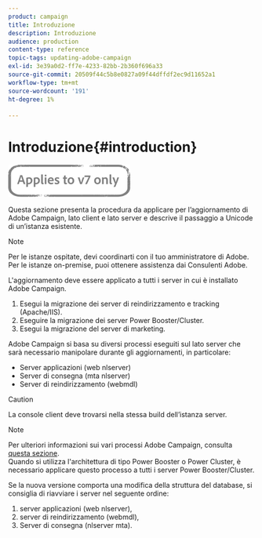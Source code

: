 ```yaml
---
product: campaign
title: Introduzione
description: Introduzione
audience: production
content-type: reference
topic-tags: updating-adobe-campaign
exl-id: 3e39a0d2-ff7e-4233-82bb-2b360f696a33
source-git-commit: 20509f44c5b8e0827a09f44dffdf2ec9d11652a1
workflow-type: tm+mt
source-wordcount: '191'
ht-degree: 1%

---
```


# Introduzione{#introduction}

![](../../assets/v7-only.svg)

Questa sezione presenta la procedura da applicare per l’aggiornamento di Adobe Campaign, lato client e lato server e descrive il passaggio a Unicode di un’istanza esistente.

>[!NOTE]
>
>Per le istanze ospitate, devi coordinarti con il tuo amministratore di Adobe.\
>Per le istanze on-premise, puoi ottenere assistenza dai Consulenti Adobe.

L&#39;aggiornamento deve essere applicato a tutti i server in cui è installato Adobe Campaign.

1. Esegui la migrazione dei server di reindirizzamento e tracking (Apache/IIS).
1. Eseguire la migrazione dei server Power Booster/Cluster.
1. Esegui la migrazione del server di marketing.

Adobe Campaign si basa su diversi processi eseguiti sul lato server che sarà necessario manipolare durante gli aggiornamenti, in particolare:

* Server applicazioni (web nlserver)
* Server di consegna (mta nlserver)
* Server di reindirizzamento (webmdl)

>[!CAUTION]
>
>La console client deve trovarsi nella stessa build dell’istanza server.

>[!NOTE]
>
>Per ulteriori informazioni sui vari processi Adobe Campaign, consulta [questa sezione](../../installation/using/general-architecture.md#logical-application-layer).\
>Quando si utilizza l&#39;architettura di tipo Power Booster o Power Cluster, è necessario applicare questo processo a tutti i server Power Booster/Cluster.

Se la nuova versione comporta una modifica della struttura del database, si consiglia di riavviare i server nel seguente ordine:

1. server applicazioni (web nlserver),
1. server di reindirizzamento (webmdl),
1. Server di consegna (nlserver mta).
